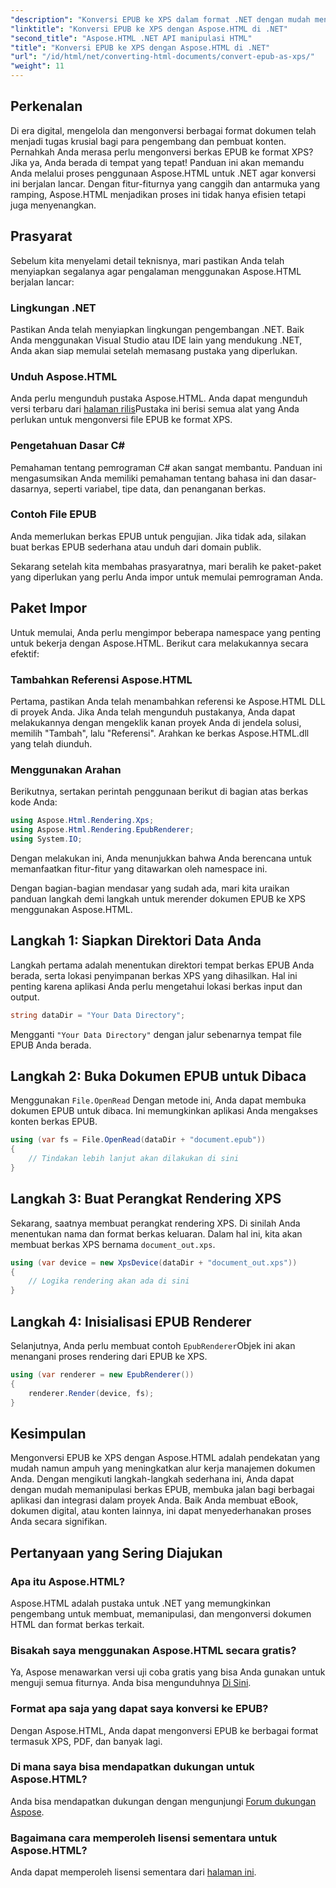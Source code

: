 ```yaml
---
"description": "Konversi EPUB ke XPS dalam format .NET dengan mudah menggunakan Aspose.HTML. Ikuti panduan langkah demi langkah kami untuk proses rendering dokumen yang lancar."
"linktitle": "Konversi EPUB ke XPS dengan Aspose.HTML di .NET"
"second_title": "Aspose.HTML .NET API manipulasi HTML"
"title": "Konversi EPUB ke XPS dengan Aspose.HTML di .NET"
"url": "/id/html/net/converting-html-documents/convert-epub-as-xps/"
"weight": 11
---
```


## Perkenalan

Di era digital, mengelola dan mengonversi berbagai format dokumen telah menjadi tugas krusial bagi para pengembang dan pembuat konten. Pernahkah Anda merasa perlu mengonversi berkas EPUB ke format XPS? Jika ya, Anda berada di tempat yang tepat! Panduan ini akan memandu Anda melalui proses penggunaan Aspose.HTML untuk .NET agar konversi ini berjalan lancar. Dengan fitur-fiturnya yang canggih dan antarmuka yang ramping, Aspose.HTML menjadikan proses ini tidak hanya efisien tetapi juga menyenangkan.

## Prasyarat

Sebelum kita menyelami detail teknisnya, mari pastikan Anda telah menyiapkan segalanya agar pengalaman menggunakan Aspose.HTML berjalan lancar:

### Lingkungan .NET
Pastikan Anda telah menyiapkan lingkungan pengembangan .NET. Baik Anda menggunakan Visual Studio atau IDE lain yang mendukung .NET, Anda akan siap memulai setelah memasang pustaka yang diperlukan.

### Unduh Aspose.HTML
Anda perlu mengunduh pustaka Aspose.HTML. Anda dapat mengunduh versi terbaru dari [halaman rilis](https://releases.aspose.com/html/net/)Pustaka ini berisi semua alat yang Anda perlukan untuk mengonversi file EPUB ke format XPS.

### Pengetahuan Dasar C#
Pemahaman tentang pemrograman C# akan sangat membantu. Panduan ini mengasumsikan Anda memiliki pemahaman tentang bahasa ini dan dasar-dasarnya, seperti variabel, tipe data, dan penanganan berkas.

### Contoh File EPUB
Anda memerlukan berkas EPUB untuk pengujian. Jika tidak ada, silakan buat berkas EPUB sederhana atau unduh dari domain publik.

Sekarang setelah kita membahas prasyaratnya, mari beralih ke paket-paket yang diperlukan yang perlu Anda impor untuk memulai pemrograman Anda.

## Paket Impor

Untuk memulai, Anda perlu mengimpor beberapa namespace yang penting untuk bekerja dengan Aspose.HTML. Berikut cara melakukannya secara efektif:

### Tambahkan Referensi Aspose.HTML
Pertama, pastikan Anda telah menambahkan referensi ke Aspose.HTML DLL di proyek Anda. Jika Anda telah mengunduh pustakanya, Anda dapat melakukannya dengan mengeklik kanan proyek Anda di jendela solusi, memilih "Tambah", lalu "Referensi". Arahkan ke berkas Aspose.HTML.dll yang telah diunduh.

### Menggunakan Arahan
Berikutnya, sertakan perintah penggunaan berikut di bagian atas berkas kode Anda:

```csharp
using Aspose.Html.Rendering.Xps;
using Aspose.Html.Rendering.EpubRenderer;
using System.IO;
```

Dengan melakukan ini, Anda menunjukkan bahwa Anda berencana untuk memanfaatkan fitur-fitur yang ditawarkan oleh namespace ini.

Dengan bagian-bagian mendasar yang sudah ada, mari kita uraikan panduan langkah demi langkah untuk merender dokumen EPUB ke XPS menggunakan Aspose.HTML.

## Langkah 1: Siapkan Direktori Data Anda

Langkah pertama adalah menentukan direktori tempat berkas EPUB Anda berada, serta lokasi penyimpanan berkas XPS yang dihasilkan. Hal ini penting karena aplikasi Anda perlu mengetahui lokasi berkas input dan output.

```csharp
string dataDir = "Your Data Directory";
```

Mengganti `"Your Data Directory"` dengan jalur sebenarnya tempat file EPUB Anda berada.

## Langkah 2: Buka Dokumen EPUB untuk Dibaca

Menggunakan `File.OpenRead` Dengan metode ini, Anda dapat membuka dokumen EPUB untuk dibaca. Ini memungkinkan aplikasi Anda mengakses konten berkas EPUB.

```csharp
using (var fs = File.OpenRead(dataDir + "document.epub"))
{
    // Tindakan lebih lanjut akan dilakukan di sini
}
```

## Langkah 3: Buat Perangkat Rendering XPS

Sekarang, saatnya membuat perangkat rendering XPS. Di sinilah Anda menentukan nama dan format berkas keluaran. Dalam hal ini, kita akan membuat berkas XPS bernama `document_out.xps`.

```csharp
using (var device = new XpsDevice(dataDir + "document_out.xps"))
{
    // Logika rendering akan ada di sini
}
```

## Langkah 4: Inisialisasi EPUB Renderer

Selanjutnya, Anda perlu membuat contoh `EpubRenderer`Objek ini akan menangani proses rendering dari EPUB ke XPS.

```csharp
using (var renderer = new EpubRenderer())
{
    renderer.Render(device, fs);
}
```

## Kesimpulan

Mengonversi EPUB ke XPS dengan Aspose.HTML adalah pendekatan yang mudah namun ampuh yang meningkatkan alur kerja manajemen dokumen Anda. Dengan mengikuti langkah-langkah sederhana ini, Anda dapat dengan mudah memanipulasi berkas EPUB, membuka jalan bagi berbagai aplikasi dan integrasi dalam proyek Anda. Baik Anda membuat eBook, dokumen digital, atau konten lainnya, ini dapat menyederhanakan proses Anda secara signifikan. 

## Pertanyaan yang Sering Diajukan

### Apa itu Aspose.HTML?
Aspose.HTML adalah pustaka untuk .NET yang memungkinkan pengembang untuk membuat, memanipulasi, dan mengonversi dokumen HTML dan format berkas terkait.

### Bisakah saya menggunakan Aspose.HTML secara gratis?
Ya, Aspose menawarkan versi uji coba gratis yang bisa Anda gunakan untuk menguji semua fiturnya. Anda bisa mengunduhnya [Di Sini](https://releases.aspose.com/).

### Format apa saja yang dapat saya konversi ke EPUB?
Dengan Aspose.HTML, Anda dapat mengonversi EPUB ke berbagai format termasuk XPS, PDF, dan banyak lagi.

### Di mana saya bisa mendapatkan dukungan untuk Aspose.HTML?
Anda bisa mendapatkan dukungan dengan mengunjungi [Forum dukungan Aspose](https://forum.aspose.com/c/html/29).

### Bagaimana cara memperoleh lisensi sementara untuk Aspose.HTML?
Anda dapat memperoleh lisensi sementara dari [halaman ini](https://purchase.conholdate.com/temporary-license/).